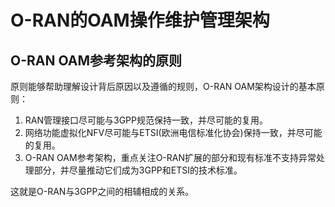 # O-RAN的OAM操作维护管理架构

## O-RAN OAM参考架构的原则

原则能够帮助理解设计背后原因以及遵循的规则，O-RAN OAM架构设计的基本原则：

1. RAN管理接口尽可能与3GPP规范保持一致，并尽可能的复用。
2. 网络功能虚拟化NFV尽可能与ETSI(欧洲电信标准化协会)保持一致，并尽可能的复用。
3. O-RAN OAM参考架构，重点关注O-RAN扩展的部分和现有标准不支持异常处理部分，并尽量推动它们成为3GPP和ETSI的技术标准。

这就是O-RAN与3GPP之间的相辅相成的关系。

